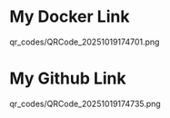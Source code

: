 # My Docker Link #
qr_codes/QRCode_20251019174701.png

# My Github Link #
qr_codes/QRCode_20251019174735.png